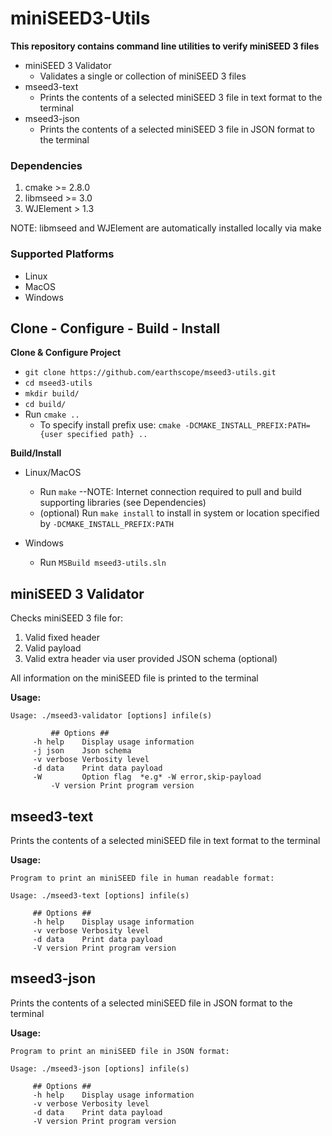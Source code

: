 # miniSEED3-Utils
**This repository contains command line utilities to verify miniSEED 3 files**
- miniSEED 3 Validator
  - Validates a single or collection of miniSEED 3 files
- mseed3-text
  - Prints the contents of a selected miniSEED 3 file in text format to the terminal
- mseed3-json
  - Prints the contents of a selected miniSEED 3 file in JSON format to the terminal

### Dependencies
1. cmake >= 2.8.0
2. libmseed >= 3.0
3. WJElement > 1.3

NOTE: libmseed and WJElement are automatically installed locally via make

### Supported Platforms
- Linux
- MacOS
- Windows


## Clone - Configure - Build - Install
**Clone & Configure Project**
- ```git clone https://github.com/earthscope/mseed3-utils.git```
- ```cd mseed3-utils```
- ```mkdir build/```
- ```cd build/```
- Run ```cmake ..```
  - To specify install prefix use:
            ```cmake -DCMAKE_INSTALL_PREFIX:PATH={user specified path} ..```

**Build/Install**
- Linux/MacOS
  - Run ```make``` --NOTE: Internet connection required to pull and build supporting libraries (see Dependencies)
  - (optional) Run ```make install``` to install in system or location specified by ```-DCMAKE_INSTALL_PREFIX:PATH```

- Windows
  - Run ```MSBuild mseed3-utils.sln```


## miniSEED 3 Validator
Checks miniSEED 3 file for:
1. Valid fixed header
2. Valid payload
3. Valid extra header via user provided JSON schema (optional)

All information on the miniSEED file is printed to the terminal

**Usage:**
```
Usage: ./mseed3-validator [options] infile(s)

         ## Options ##
	 -h help    Display usage information
	 -j json    Json schema
	 -v verbose Verbosity level
	 -d data    Print data payload
	 -W         Option flag  *e.g* -W error,skip-payload
         -V version Print program version
```


## mseed3-text
Prints the contents of a selected miniSEED file in text format to the terminal

**Usage:**

```
Program to print an miniSEED file in human readable format:

Usage: ./mseed3-text [options] infile(s)

     ## Options ##
     -h help    Display usage information
     -v verbose Verbosity level
     -d data    Print data payload
     -V version Print program version
```

## mseed3-json
Prints the contents of a selected miniSEED file in JSON format to the terminal

**Usage:**

```
Program to print an miniSEED file in JSON format:

Usage: ./mseed3-json [options] infile(s)

     ## Options ##
     -h help    Display usage information
     -v verbose Verbosity level
     -d data    Print data payload
     -V version Print program version
```
